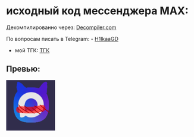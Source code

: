 # исходный код мессенджера MAX:

Декомпилированно через: [Decompiler.com](https://decompiler.com)

По вопросам писать в Telegram: - [H1lkaaGD](https://t.me/H1lkaaaGD)
- мой ТГК: [ТГК](https://t.me/H1lkaaaGDC)

## Превью:

![ ](readmemd/skam.png?scale=0.6)